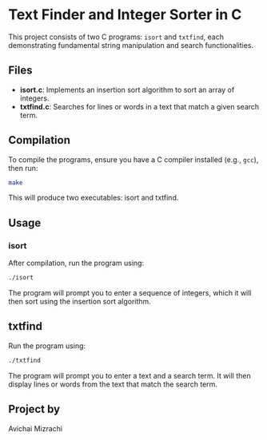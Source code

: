 # Text Finder and Integer Sorter in C

This project consists of two C programs: `isort` and `txtfind`, each demonstrating fundamental string manipulation and search functionalities.

## Files

- **isort.c**: Implements an insertion sort algorithm to sort an array of integers.
- **txtfind.c**: Searches for lines or words in a text that match a given search term.

## Compilation

To compile the programs, ensure you have a C compiler installed (e.g., `gcc`), then run:

```bash
make
```

This will produce two executables: isort and txtfind.

## Usage

### isort

After compilation, run the program using:

```bash
./isort
```

The program will prompt you to enter a sequence of integers, which it will then sort using the insertion sort algorithm.

## txtfind

Run the program using:

```bash
./txtfind
```

The program will prompt you to enter a text and a search term.
It will then display lines or words from the text that match the search term.

## Project by

Avichai Mizrachi
